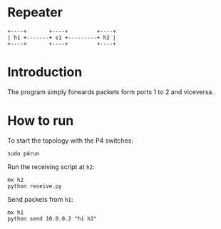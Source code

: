 # Repeater

```
+----+       +----+         +----+
| h1 +-------+ s1 +---------+ h2 |
+----+       +----+         +----+
```

# Introduction

The program simply forwards packets form ports 1 to 2 and viceversa.

# How to run

To start the topology with the P4 switches:
```
sudo p4run
```

Run the receiving script at `h2`:
```
mx h2
python receive.py
```

Send packets from `h1`:
```
mx h1
python send 10.0.0.2 "hi h2"
```